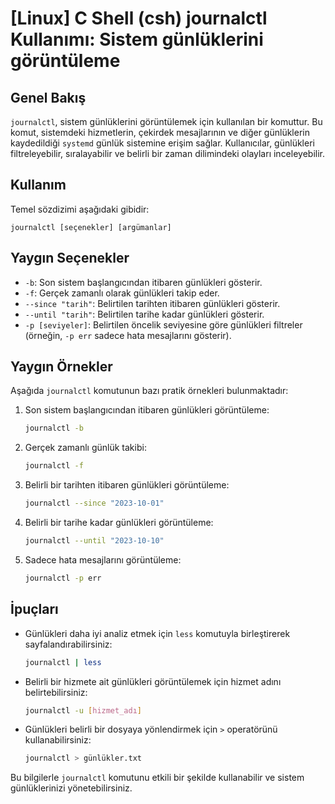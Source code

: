 # [Linux] C Shell (csh) journalctl Kullanımı: Sistem günlüklerini görüntüleme

## Genel Bakış
`journalctl`, sistem günlüklerini görüntülemek için kullanılan bir komuttur. Bu komut, sistemdeki hizmetlerin, çekirdek mesajlarının ve diğer günlüklerin kaydedildiği `systemd` günlük sistemine erişim sağlar. Kullanıcılar, günlükleri filtreleyebilir, sıralayabilir ve belirli bir zaman dilimindeki olayları inceleyebilir.

## Kullanım
Temel sözdizimi aşağıdaki gibidir:

```
journalctl [seçenekler] [argümanlar]
```

## Yaygın Seçenekler
- `-b`: Son sistem başlangıcından itibaren günlükleri gösterir.
- `-f`: Gerçek zamanlı olarak günlükleri takip eder.
- `--since "tarih"`: Belirtilen tarihten itibaren günlükleri gösterir.
- `--until "tarih"`: Belirtilen tarihe kadar günlükleri gösterir.
- `-p [seviyeler]`: Belirtilen öncelik seviyesine göre günlükleri filtreler (örneğin, `-p err` sadece hata mesajlarını gösterir).

## Yaygın Örnekler
Aşağıda `journalctl` komutunun bazı pratik örnekleri bulunmaktadır:

1. Son sistem başlangıcından itibaren günlükleri görüntüleme:
   ```bash
   journalctl -b
   ```

2. Gerçek zamanlı günlük takibi:
   ```bash
   journalctl -f
   ```

3. Belirli bir tarihten itibaren günlükleri görüntüleme:
   ```bash
   journalctl --since "2023-10-01"
   ```

4. Belirli bir tarihe kadar günlükleri görüntüleme:
   ```bash
   journalctl --until "2023-10-10"
   ```

5. Sadece hata mesajlarını görüntüleme:
   ```bash
   journalctl -p err
   ```

## İpuçları
- Günlükleri daha iyi analiz etmek için `less` komutuyla birleştirerek sayfalandırabilirsiniz:
  ```bash
  journalctl | less
  ```
- Belirli bir hizmete ait günlükleri görüntülemek için hizmet adını belirtebilirsiniz:
  ```bash
  journalctl -u [hizmet_adı]
  ```
- Günlükleri belirli bir dosyaya yönlendirmek için `>` operatörünü kullanabilirsiniz:
  ```bash
  journalctl > günlükler.txt
  ```

Bu bilgilerle `journalctl` komutunu etkili bir şekilde kullanabilir ve sistem günlüklerinizi yönetebilirsiniz.
